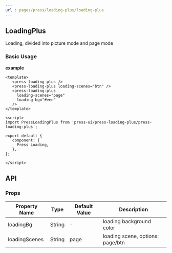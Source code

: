 ```yaml
---
url : pages/press/loading-plus/loading-plus
---
```


## LoadingPlus 

Loading, divided into picture mode and page mode

### Basic Usage

**example**


```vue
<template>
   <press-loading-plus />
   <press-loading-plus loading-scenes="btn" />
   <press-loading-plus
     loading-scenes="page"
     loading-bg="#eee"
   />
</template>

<script>
import PressLoadingPlus from 'press-ui/press-loading-plus/press-loading-plus';

export default {
   component: {
     Press Loading,
   },
};

</script>
```


## API

### Props

| Property Name | Type   | Default Value | Description                      |
| ------------- | ------ | ------------- | -------------------------------- |
| loadingBg     | String | -             | loading background color         |
| loadingScenes | String | page          | loading scene, options: page/btn |